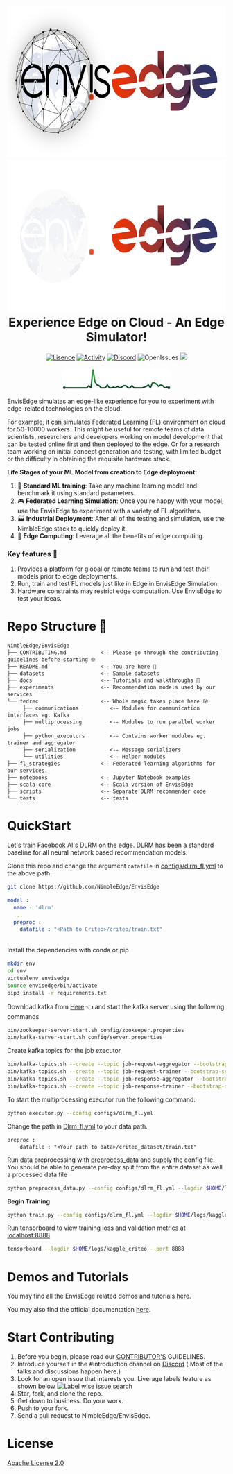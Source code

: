 <h1 align="center">

  <br>
  <img src="./assets/envisedge-banner-dark.png#gh-light-mode-only" alt="EnvisEdge"/ height="350" width="700">
  <img src="./assets/envisedge-banner-light.png#gh-dark-mode-only" alt="EnvisEdge"/ height="350" width="700">
  <br>
  Experience Edge on Cloud - An Edge Simulator!
  <br>

</h1>
<p align="center">
<a href=""><img src="https://img.shields.io/github/license/NimbleEdge/EnvisEdge?style=plastic" alt="Lisence"></a>
<a href=""><img src="https://img.shields.io/github/last-commit/NimbleEdge/EnvisEdge?style=plastic" alt="Activity"></a>
<a href="https://nimbleedge.ai/discord"><img src="https://img.shields.io/discord/889803721339445288?color=purple&label=Discord&style=plastic" alt="Discord"></a>
<img src="https://img.shields.io/github/issues/NimbleEdge/EnvisEdge?style=plastic&color=blue" alt="OpenIssues">
<a href=""><img src="https://github.com/NimbleEdge/EnvisEdge/actions/workflows/codeql-analysis.yml/badge.svg"></a>  

<br>
<br>
<a href="https://github.com/NimbleEdge/EnvisEdge/pulse"><img src="./assets/sparkline-banner.png" alt="Sparkline"/ height="50" width="250"></a>
<br>  
</p>

EnvisEdge simulates an edge-like experience for you to experiment with edge-related technologies on the cloud. 

For example, it can simulates Federated Learning (FL) environment on cloud for 50-10000 workers. This might be useful for remote teams of data scientists, researchers and developers working on model development that can be tested online first and then deployed to the edge. Or for a research team working on initial concept generation and testing, with limited budget or the difficulty in obtaining the requisite hardware stack.

**Life Stages of your ML Model from creation to Edge deployment:** 
1. 🔩 **Standard ML training**: Take any machine learning model and benchmark it using standard parameters.
2. 🎮 **Federated Learning Simulation**: Once you're happy with your model, use the EnvisEdge to experiment with a variety of FL algorithms.
3. 🏭 **Industrial Deployment**: After all of the testing and simulation, use the NimbleEdge stack to quickly deploy it.
4. 🚀 **Edge Computing**: Leverage all the benefits of edge computing.


### Key features :star2: 
1. Provides a platform for global or remote teams to run and test their models prior to edge deployments.
2. Run, train and test FL models just like in Edge in EnvisEdge Simulation. 
3. Hardware constraints may restrict edge computation. Use EnvisEdge to test your ideas. 

# Repo Structure 🏢
  
 ```
NimbleEdge/EnvisEdge
├── CONTRIBUTING.md           <-- Please go through the contributing guidelines before starting 🤓
├── README.md                 <-- You are here 📌
├── datasets                  <-- Sample datasets
├── docs                      <-- Tutorials and walkthroughs 🧐
├── experiments               <-- Recommendation models used by our services
└── fedrec                    <-- Whole magic takes place here 😜 
      ├── communications          <-- Modules for communication interfaces eg. Kafka
      ├── multiprocessing         <-- Modules to run parallel worker jobs
      ├── python_executors        <-- Contains worker modules eg. trainer and aggregator
      ├── serialization           <-- Message serializers
      └── utilities               <-- Helper modules
├── fl_strategies             <-- Federated learning algorithms for our services.
├── notebooks                 <-- Jupyter Notebook examples
├── scala-core                <-- Scala version of EnvisEdge
├── scripts                   <-- Separate DLRM recommender code  
└── tests                     <-- tests
``` 
  
# QuickStart

Let's train [Facebook AI's DLRM](https://arxiv.org/abs/1906.00091) on the edge. DLRM has been a standard baseline for all neural network based recommendation models.

Clone this repo and change the argument `datafile` in [configs/dlrm_fl.yml](configs/dlrm_fl.yml) to the above path.
```bash
git clone https://github.com/NimbleEdge/EnvisEdge
```
```yml
model :
  name : 'dlrm'
  ...
  preproc :
    datafile : "<Path to Criteo>/criteo/train.txt"
 
```
Install the dependencies with conda or pip
```bash
mkdir env
cd env
virtualenv envisedge 
source envisedge/bin/activate 
pip3 install -r requirements.txt
``` 
Download kafka from [Here](https://github.com/apache/kafka) 👈
and start the kafka server using the following commands

```bash
bin/zookeeper-server-start.sh config/zookeeper.properties
bin/kafka-server-start.sh config/server.properties
```
Create kafka topics for the job executor

```bash
bin/kafka-topics.sh --create --topic job-request-aggregator --bootstrap-server localhost:9092 --partitions 1 --replication-factor 1
bin/kafka-topics.sh --create --topic job-request-trainer --bootstrap-server localhost:9092 --partitions 1 --replication-factor 1
bin/kafka-topics.sh --create --topic job-response-aggregator --bootstrap-server localhost:9092 --partitions 1 --replication-factor 1
bin/kafka-topics.sh --create --topic job-response-trainer --bootstrap-server localhost:9092 --partitions 1 --replication-factor 1
```

To start the multiprocessing executor run the following command:

```bash
python executor.py --config configs/dlrm_fl.yml
```
Change the path in [Dlrm_fl.yml](configs/dlrm_fl.yml) to your data path.
```
preproc :
    datafile : "<Your path to data>/criteo_dataset/train.txt"
```
Run data preprocessing with [preprocess_data](preprocess_data.py) and supply the config file. You should be able to generate per-day split from the entire dataset as well a processed data file
```bash
python preprocess_data.py --config configs/dlrm_fl.yml --logdir $HOME/logs/kaggle_criteo/exp_1
```

**Begin Training**
```bash
python train.py --config configs/dlrm_fl.yml --logdir $HOME/logs/kaggle_criteo/exp_3 --num_eval_batches 1000 --devices 0
```

Run tensorboard to view training loss and validation metrics at [localhost:8888](http://localhost:8888/)
```bash
tensorboard --logdir $HOME/logs/kaggle_criteo --port 8888
```
# Demos and Tutorials
You may find all the EnvisEdge related demos and tutorials [here](https://github.com/NimbleEdge/EnvisEdge/tree/refactor-user-module/docs).

You may also find the official documentation [here](https://docs.nimbleedge.ai/).

# Start Contributing

1. Before you begin, please read our [CONTRIBUTOR'S](https://github.com/NimbleEdge/EnvisEdge/blob/main/CONTRIBUTING.md) GUIDELINES.
2. Introduce yourself in the #introduction channel on [Discord](https://nimbleedge.ai/discord) ( Most of the talks and discussions happen here.)
3. Look for an open issue that interests you. Liverage labels feature as shown below
![Label wise issue search](https://github.com/shaistha24/EnvisEdge/blob/main/assets/issues.gif) 
4. Star, fork, and clone the repo. 
5. Get down to business. Do your work.
6. Push to your fork.
7. Send a pull request to NimbleEdge/EnvisEdge.

# License
[Apache License 2.0](https://github.com/NimbleEdge/EnvisEdge/blob/refactor-user-module/LICENSE)


